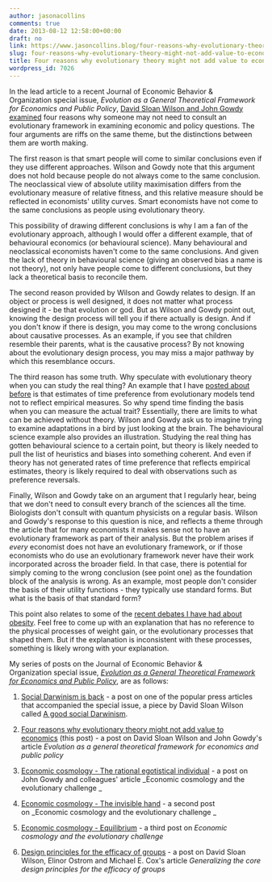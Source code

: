```yaml
---
author: jasonacollins
comments: true
date: 2013-08-12 12:58:00+00:00
draft: no
link: https://www.jasoncollins.blog/four-reasons-why-evolutionary-theory-might-not-add-value-to-economics/
slug: four-reasons-why-evolutionary-theory-might-not-add-value-to-economics
title: Four reasons why evolutionary theory might not add value to economics
wordpress_id: 7026
---
```


In the lead article to a recent Journal of Economic Behavior & Organization special issue, _Evolution as a General Theoretical Framework for Economics and Public Policy_, [David Sloan Wilson and John Gowdy examined](https://doi.org/10.1016/j.jebo.2012.12.008) four reasons why someone may not need to consult an evolutionary framework in examining economic and policy questions. The four arguments are riffs on the same theme, but the distinctions between them are worth making.

The first reason is that smart people will come to similar conclusions even if they use different approaches. Wilson and Gowdy note that this argument does not hold because people do not always come to the same conclusion. The neoclassical view of absolute utility maximisation differs from the evolutionary measure of relative fitness, and this relative measure should be reflected in economists' utility curves. Smart economists have not come to the same conclusions as people using evolutionary theory.

This possibility of drawing different conclusions is why I am a fan of the evolutionary approach, although I would offer a different example, that of behavioural economics (or behavioural science). Many behavioural and neoclassical economists haven't come to the same conclusions. And given the lack of theory in behavioural science (giving an observed bias a name is not theory), not only have people come to different conclusions, but they lack a theoretical basis to reconcile them.

The second reason provided by Wilson and Gowdy relates to design. If an object or process is well designed, it does not matter what process designed it - be that evolution or god. But as Wilson and Gowdy point out, knowing the design process will tell you if there actually is design. And if you don't know if there is design, you may come to the wrong conclusions about causative processes. As an example, if you see that children resemble their parents, what is the causative process? By not knowing about the evolutionary design process, you may miss a major pathway by which this resemblance occurs.

The third reason has some truth. Why speculate with evolutionary theory when you can study the real thing? An example that I have [posted about before](https://www.jasoncollins.blog/impatience-and-aggregate-risk/) is that estimates of time preference from evolutionary models tend not to reflect empirical measures. So why spend time finding the basis when you can measure the actual trait? Essentially, there are limits to what can be achieved without theory. Wilson and Gowdy ask us to imagine trying to examine adaptations in a bird by just looking at the brain. The behavioural science example also provides an illustration. Studying the real thing has gotten behavioural science to a certain point, but theory is likely needed to pull the list of heuristics and biases into something coherent. And even if theory has not generated rates of time preference that reflects empirical estimates, theory is likely required to deal with observations such as preference reversals.

Finally, Wilson and Gowdy take on an argument that I regularly hear, being that we don't need to consult every branch of the sciences all the time. Biologists don't consult with quantum physicists on a regular basis. Wilson and Gowdy's response to this question is nice, and reflects a theme through the article that for many economists it makes sense not to have an evolutionary framework as part of their analysis. But the problem arises if _every_ economist does not have an evolutionary framework, or if those economists who do use an evolutionary framework never have their work incorporated across the broader field. In that case, there is potential for simply coming to the wrong conclusion (see point one) as the foundation block of the analysis is wrong. As an example, most people don't consider the basis of their utility functions - they typically use standard forms. But what is the basis of that standard form?

This point also relates to some of the [recent debates I have had about obesity](https://www.jasoncollins.blog/genetics-and-the-increase-in-obesity/). Feel free to come up with an explanation that has no reference to the physical processes of weight gain, or the evolutionary processes that shaped them. But if the explanation is inconsistent with these processes, something is likely wrong with your explanation.

My series of posts on the Journal of Economic Behavior & Organization special issue, [_Evolution as a General Theoretical Framework for Economics and Public Policy_](http://www.sciencedirect.com/science/journal/01672681/90/supp/S), are as follows:



	
  1. [Social Darwinism is back](https://www.jasoncollins.blog/social-darwinism-is-back/) - a post on one of the popular press articles that accompanied the special issue, a piece by David Sloan Wilson called [A good social Darwinism](http://www.aeonmagazine.com/living-together/how-evolution-can-reform-economics/).

	
  2. [Four reasons why evolutionary theory might not add value to economics](https://www.jasoncollins.blog/four-reasons-why-evolutionary-theory-might-not-add-value-to-economics/) (this post) - a post on David Sloan Wilson and John Gowdy's article _Evolution as a general theoretical framework for economics and public policy_

	
  3. [Economic cosmology - The rational egotistical individual](https://www.jasoncollins.blog/economic-cosmology-the-rational-egotistical-individual/) - a post on John Gowdy and colleagues' article _Economic cosmology and the evolutionary challenge _

	
  4. [Economic cosmology - The invisible hand](https://www.jasoncollins.blog/economic-cosmology-the-invisible-hand/) - a second post on _Economic cosmology and the evolutionary challenge _

	
  5. [Economic cosmology - Equilibrium](https://www.jasoncollins.blog/economic-cosmology-equilibrium/) - a third post on _Economic cosmology and the evolutionary challenge_

	
  6. [Design principles for the efficacy of groups](https://www.jasoncollins.blog/design-principles-efficacy-groups/) - a post on David Sloan Wilson, Elinor Ostrom and Michael E. Cox's article _Generalizing the core design principles for the efficacy of groups_


